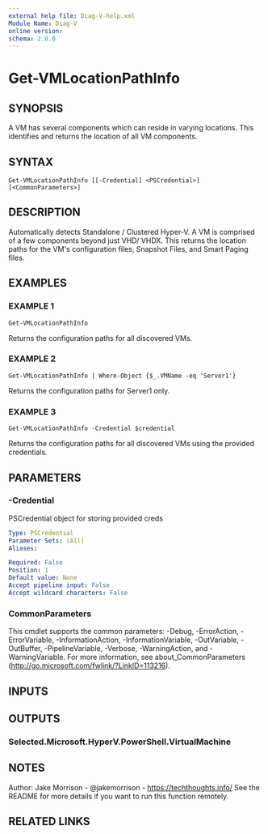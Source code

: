 ```yaml
---
external help file: Diag-V-help.xml
Module Name: Diag-V
online version:
schema: 2.0.0
---
```


# Get-VMLocationPathInfo

## SYNOPSIS
A VM has several components which can reside in varying locations.
This identifies and returns the location of all VM components.

## SYNTAX

```
Get-VMLocationPathInfo [[-Credential] <PSCredential>] [<CommonParameters>]
```

## DESCRIPTION
Automatically detects Standalone / Clustered Hyper-V.
A VM is comprised of a few components beyond just VHD/ VHDX.
This returns the location paths for the VM's configuration files, Snapshot Files, and Smart Paging files.

## EXAMPLES

### EXAMPLE 1
```
Get-VMLocationPathInfo
```

Returns the configuration paths for all discovered VMs.

### EXAMPLE 2
```
Get-VMLocationPathInfo | Where-Object {$_.VMName -eq 'Server1'}
```

Returns the configuration paths for Server1 only.

### EXAMPLE 3
```
Get-VMLocationPathInfo -Credential $credential
```

Returns the configuration paths for all discovered VMs using the provided credentials.

## PARAMETERS

### -Credential
PSCredential object for storing provided creds

```yaml
Type: PSCredential
Parameter Sets: (All)
Aliases:

Required: False
Position: 1
Default value: None
Accept pipeline input: False
Accept wildcard characters: False
```

### CommonParameters
This cmdlet supports the common parameters: -Debug, -ErrorAction, -ErrorVariable, -InformationAction, -InformationVariable, -OutVariable, -OutBuffer, -PipelineVariable, -Verbose, -WarningAction, and -WarningVariable.
For more information, see about_CommonParameters (http://go.microsoft.com/fwlink/?LinkID=113216).

## INPUTS

## OUTPUTS

### Selected.Microsoft.HyperV.PowerShell.VirtualMachine
## NOTES
Author: Jake Morrison - @jakemorrison - https://techthoughts.info/
See the README for more details if you want to run this function remotely.

## RELATED LINKS
